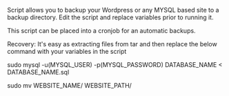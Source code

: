 Script allows you to backup your Wordpress or any MYSQL based site to a backup directory.
Edit the script and replace variables prior to running it.

This script can be placed into a cronjob for an automatic backups.

Recovery: 
It's easy as extracting files from tar and then replace the below command with your variables in the script

sudo mysql -u(MYSQL_USER) -p(MYSQL_PASSWORD) DATABASE_NAME < DATABASE_NAME.sql

sudo mv WEBSITE_NAME/ WEBSITE_PATH/
